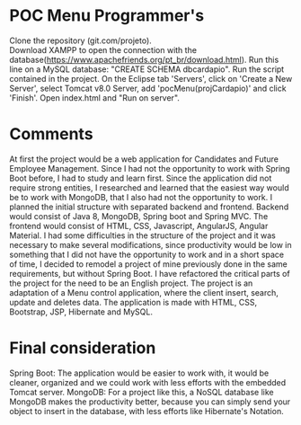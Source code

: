 # POC Menu Programmer's #

Clone the repository (git.com/projeto).
<br>
Download XAMPP to open the connection with the database(https://www.apachefriends.org/pt_br/download.html).
Run this line on a MySQL database: "CREATE SCHEMA dbcardapio".
Run the script contained in the project.
On the Eclipse tab 'Servers', click on 'Create a New Server', select Tomcat v8.0 Server, add 'pocMenu(projCardapio)' and click 'Finish'.
Open index.html and "Run on server".

# Comments #

At first the project would be a web application for Candidates and Future Employee Management. Since I had not the opportunity to work with Spring Boot before, I had to study and learn first. Since the application did not require strong entities, I researched and learned that the easiest way would be to work with MongoDB, that I also had not the opportunity to work.
I planned the initial structure with separated backend and frontend. Backend would consist of Java 8, MongoDB, Spring boot and Spring MVC. The frontend would consist of HTML, CSS, Javascript, AngularJS, Angular Material. I had some difficulties in the structure of the project and it was necessary to make several modifications, since productivity would be low in something that I did not have the opportunity to work and in a short space of time, I decided to remodel a project of mine previously done in the same requirements, but without Spring Boot.
I have refactored the critical parts of the project for the need to be an English project. The project is an adaptation of a Menu control application, where the client insert, search, update and deletes data. The application is made with HTML, CSS, Bootstrap, JSP, Hibernate and MySQL.

# Final consideration #

Spring Boot: The application would be easier to work with, it would be cleaner, organized and we could work with less efforts with the embedded Tomcat server.
MongoDB: For a project like this, a NoSQL database like MongoDB makes the productivity better, because you can simply send your object to insert in the database, with less efforts like Hibernate's Notation.

